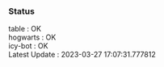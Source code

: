 ### Status


table : OK  
hogwarts : OK  
icy-bot : OK  
Latest Update : 2023-03-27 17:07:31.777812
